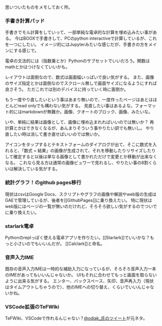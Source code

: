 思いついたものをメモしておく所。

### 手書き計算パッド

手書きでモル計算をしていって、一部単純な電卓的な計算を埋め込みたい事がある。
今はBOOXで手書きして、PCのpython interactiveで計算しているが、これを一つにしたい。
イメージ的にはJupyterみたいな感じだが、手書きの方をメインにする感じで。

電卓の文法的には（指数乗とか）Pythonのサブセットでいいだろう。関数はmathとかはつけなくていいかも。

レイアウトは面倒なので、数式は画面幅いっぱいで良い気がする。
また、画像のサイズ指定とかは面倒なのでスクロール無しで画面サイズになるようにすれば良さそう。
ただこれでは別のデバイスに持っていく時に面倒か。

もう一度やり直したいという事はあまり無いので、一度作ったページはあとはほとんどread onlyでも構わない気がする。
見直したい事はあるよな。フォーマット的にはmarkdownが無難か。画像、クオートのブロック、画像、みたいな。

いや、単純に結果は画像として、画像に埋め込まれればいいのでは無いか？
再計算とかはできなくなるが、あんまりそういう事やりたい訳でも無いし。
やり直したい時は消して書き直せばいいのでは無いか。

アイコンをタップするとテキストフォームのダイアログが出て、そこに数式を入れると、「数式 = 結果」の画像が生成されて、それを移動したりリサイズしたりして確定すると以後は単なる画像として書かれただけで変更とか移動が出来なくなる。
これなら見る方は通常の画像ビュワーで見れるし、やりたい事の8割くらいは解決している気がする。


### 統計グラフ！のgithub pages移行

現状はcsvはGoogle Docs、スクリプトやグラフの画像や解説やweb版の生成はGAEで管理しているが、後者を[[GithubPages]]に乗り換えたい。
特に現状はweb版にはページの一覧が無いのだけれど、そろそろ欲しい気がするのでついでに乗り換えたい。

### starlark電卓

Pythonのreplっぽく使える電卓アプリを作りたい。[[Starlark]]でいいかな？もっと小さいのでもいいんだが。
[[Calclark]]と命名。

### 音声入力IME

既存の音声入力IMEは一時的な補助入力になっているが、そろそろ音声入力一本のIMEがあってもいいんじゃないか。
UIもそれに合わせてもっと画面を取らないように出来る気がする。
エンター、バックスペース、矢印、音声再入力（現状はタイムアウトしちゃうので）、他のIMEへの切り替え、くらいでいいんじゃないかね。

### VSCode拡張のTeFWIki

TeFWIki、VSCodeで作れるんじゃない？[@odiak_氏のツイート](https://twitter.com/odiak_/status/1466167604800733184)が元ネタ。